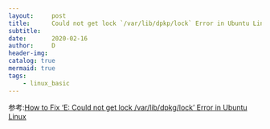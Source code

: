 ```yaml
---
layout:     post
title:      Could not get lock `/var/lib/dpkp/lock` Error in Ubuntu Linux
subtitle:
date:       2020-02-16
author:     D
header-img: 
catalog: true
mermaid: true
tags:
    - linux_basic
---
```



参考:[How to Fix ‘E: Could not get lock /var/lib/dpkg/lock’ Error in Ubuntu Linux](https://itsfoss.com/could-not-get-lock-error/)
